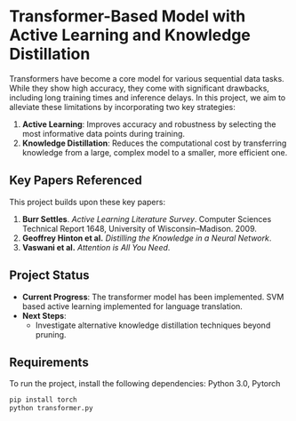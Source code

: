 # Transformer-Based Model with Active Learning and Knowledge Distillation

Transformers have become a core model for various sequential data tasks. While they show high accuracy, they come with significant drawbacks, including long training times and inference delays. In this project, we aim to alleviate these limitations by incorporating two key strategies:

1. **Active Learning**: Improves accuracy and robustness by selecting the most informative data points during training.
2. **Knowledge Distillation**: Reduces the computational cost by transferring knowledge from a large, complex model to a smaller, more efficient one.

## Key Papers Referenced
This project builds upon these key papers:
1. **Burr Settles**. *Active Learning Literature Survey*. Computer Sciences Technical Report 1648, University of Wisconsin–Madison. 2009.
2. **Geoffrey Hinton et al.** *Distilling the Knowledge in a Neural Network*.
3. **Vaswani et al.** *Attention is All You Need*.

## Project Status
- **Current Progress**: The transformer model has been implemented. SVM based active learning implemented for language translation.
- **Next Steps**:
  - Investigate alternative knowledge distillation techniques beyond pruning.

## Requirements

To run the project, install the following dependencies:
Python 3.0, Pytorch

```bash
pip install torch 
python transformer.py
